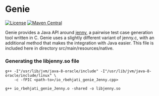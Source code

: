 
# Genie

[![License](https://img.shields.io/github/license/mashape/apistatus.svg)](http://www.opensource.org/licenses/mit-license.php)
[![Maven Central](https://maven-badges.herokuapp.com/maven-central/io.github.rbehjati/genie/badge.svg)](https://maven-badges.herokuapp.com/maven-central/io.github.rbehjati/genie)

Genie provides a Java API around [jenny](http://burtleburtle.net/bob/math/jenny.html), a pairwise test case generation tool written in C.
Genie uses a slightly different variant of jenny.c, with an additional method that makes the integration with Java easier.
This file is included here in directory src/main/resources/native.


### Generating the libjenny.so file

```
g++ -I"/usr/lib/jvm/java-8-oracle/include" -I"/usr/lib/jvm/java-8-oracle/include/linux" \
    -c -fPIC <path-to>/io_rbehjati_genie_Jenny.cpp>

g++ io_rbehjati_genie_Jenny.o -shared -o libjenny.so
```
